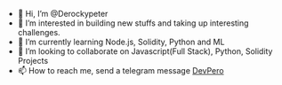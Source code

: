 - 👋 Hi, I’m @Derockypeter
- 👀 I’m interested in building new stuffs and taking up interesting challenges.
- 🌱 I’m currently learning Node.js, Solidity, Python and ML
- 💞️ I’m looking to collaborate on Javascript(Full Stack), Python, Solidity Projects
- 📫 How to reach me, send a telegram message <a href="https://t.me/DevPero">DevPero</a>

<!---
Derockypeter/Derockypeter is a ✨ special ✨ repository because its `README.md` (this file) appears on your GitHub profile.
You can click the Preview link to take a look at your changes.
--->
